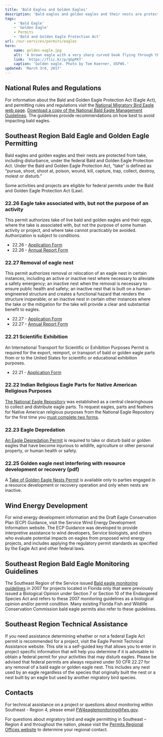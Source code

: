 ```yaml
---
title: 'Bald Eagles and Golden Eagles'
description: 'Bald eagles and golden eagles and their nests are protected from take, including disturbance, under the federal Bald and Golden Eagle Protection Act.'
tags:
    - 'Bald Eagle'
    - 'Golden Eagle'
    - Permits
    - 'Bald and Golden Eagle Protection Act'
url: /our-services/permits/eagles
hero:
    name: golden-eagle.jpg
    alt: 'A brown eagle with a very sharp curved beak flying through the air.'
    link: 'https://flic.kr/p/qGpPKT'
    caption: 'Golden eagle. Photo by Tom Koerner, USFWS.'
updated: 'March 3rd, 2017'
---
```


## National Rules and Regulations

For information about the Bald and Golden Eagle Protection Act (Eagle Act), and permitting rules and regulations visit the [National Migratory Bird Eagle web page](https://www.fws.gov/birds/management/managed-species/bald-and-golden-eagle-information.php).  [Download a copy of the National Bald Eagle Management Guidelines](https://www.fws.gov/southeast/birds/Eagle/NationalBaldEagleManagementGuidelines.pdf).  The guidelines provide recommendations on how best to avoid impacting bald eagles.

## Southeast Region Bald Eagle and Golden Eagle Permitting

Bald eagles and golden eagles and their nests are protected from take, including disturbance, under the federal Bald and Golden Eagle Protection Act. Under the Bald and Golden Eagle Protection Act, “take” is defined as “pursue, shoot, shoot at, poison,
wound, kill, capture, trap, collect, destroy, molest or disturb.”

Some activities and projects are eligible for federal permits under the Bald and Golden Eagle Protection Act (Law).

### 22.26 Eagle take associated with, but not the purpose of an activity

This permit authorizes take of live bald and golden eagles and their eggs, where the take is associated with, but not the purpose of some human activity or project, and where take cannot practicably be avoided. Authorization is subject to conditions.

 - 22.26 - [Application Form](https://www.fws.gov/forms/3-200-71.pdf)
 - 22.26 - [Annual Report Form](https://www.fws.gov/forms/3-202-15.pdf)

### 22.27 Removal of eagle nest

This permit authorizes removal or relocation of an eagle nest in certain instances, including an active or inactive nest where necessary to alleviate a safety emergency; an inactive nest when the removal is necessary to ensure public health and safety; an inactive nest that is built on a human-engineered structure and creates a functional hazard that renders the structure inoperable; or an inactive nest in certain other instances where the take or the mitigation for the take will provide a clear and substantial benefit to eagles.

 - 22.27 - [Application Form](https://www.fws.gov/forms/3-200-72.pdf)
 - 22.27 - [Annual Report Form](https://www.fws.gov/forms/3-202-16.pdf)

### 22.21 Scientific Exhibition

An International Transport for Scientific or Exhibition Purposes Permit is required for the export, reimport, or transport of bald or golden eagle parts from or to the United States for scientific or educational exhibition purposes.

- 22.21 - [Application Form](https://www.fws.gov/forms/3-200-69.pdf)

### 22.22 Indian Religious Eagle Parts for Native American Religious Purposes

[The National Eagle Repository](https://www.fws.gov/eaglerepository/) was established as a central clearinghouse to collect and distribute eagle parts. To request eagles, parts and feathers for Native American religious purposes from the National Eagle Repository for the first time you [must complete two forms](https://www.fws.gov/eaglerepository/documents/3-200-15A.pdf).

### 22.23 Eagle Depredation

[An Eagle Depredation Permit](https://www.fws.gov/forms/3-200-16.pdf) is required to take or disturb bald or golden eagles that have become injurious to wildlife, agriculture or other personal property, or human health or safety.

### 22.25 Golden eagle nest interfering with resource development or recovery (pdf)

A [Take of Golden Eagle Nests Permit](https://www.fws.gov/forms/3-200-18.pdf) is available only to parties engaged in a resource development or recovery operation and only when nests are inactive.

## Wind Energy Development

For wind energy development information and the Draft Eagle Conservation Plan (ECP) Guidance, visit the Service Wind Energy Development Information website. The ECP Guidance was developed to provide interpretive assistance to wind developers, Service biologists, and others who evaluate potential impacts on eagles from proposed wind energy projects, and includes applying the regulatory permit standards as specified by the Eagle Act and other federal laws.

## Southeast Region Bald Eagle Monitoring Guidelines

The Southeast Region of the Service issued [Bald eagle monitoring guidelines](/pdf/bald-eagle-monitoring-guidelines-2007.pdf) in 2007 for projects located in Florida only that were previously issued a Biological Opinion under Section 7 or Section 10 of the Endangered Species Act and refers to these 2007 monitoring guidelines as a biological opinion and/or permit condition.  Many existing Florida Fish and Wildlife Conservation Commission bald eagle permits also refer to these guidelines.

## Southeast Region Technical Assistance

If you need assistance determining whether or not a federal Eagle Act permit is recommended for a project, visit the Eagle Permit Technical Assistance website.  This site is a self-guided key that allows you to enter in project specific information that will help you determine if it is advisable to obtain a federal permit for your activities that may disturb eagles.  Please be advised that federal permits are always required under 50 CFR 22.27 for any removal of a bald eagle or golden eagle nest.  This includes any nest used by an eagle regardless of the species that originally built the nest or a nest built by an eagle but used by another migratory bird species.

## Contacts

For technical assistance on a project or questions about monitoring within Southeast - Region 4, please email [FW4eaglemonitoring@fws.gov](mailto:FW4eaglemonitoring@fws.gov).

For questions about migratory bird and eagle permitting in Southeast – Region 4 and throughout the nation, please visit the [Permits Regional Offices website](https://www.fws.gov/migratorybirds/mbpermits/Addresses.html) to determine your regional contact.
